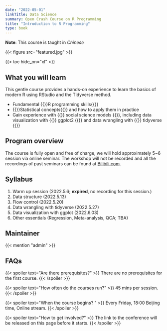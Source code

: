 ```yaml
---
date: "2022-05-01"
linkTitle: Data Science
summary: Open Crash Course on R Programming
title: "Introduction to R Programming"
type: book
---
```


**Note**: This course is taught in *Chinese*

{{< figure src="featured.jpg" >}}

{{< toc hide_on="xl" >}}

## What you will learn

This gentle course provides a hands-on experience to learn the basics of modern R using RStudio and the Tidyverse method.

- Fundamental {{<hl>}}R programming skills{{</hl>}}
- {{<hl>}}Statistical concepts{{</hl>}} and how to apply them in practice
- Gain experience with {{<hl>}} social science models {{</hl>}}, including data visualization with {{<hl>}} ggplot2 {{</hl>}} and data wrangling with {{<hl>}} tidyverse {{</hl>}}

## Program overview

The course is fully open and free of charge, we will hold approximately 5~6 session via online seminar. The workshop will not be recorded and all the recordings of past seminars can be found at [Bilibili.com](https://www.bilibili.com/).

## Syllabus

1. Warm up session (2022.5.6; **expired**, no recording for this session.)
2. Data structure (2022.5.13)
3. Flow control (2022.5.20)
4. Data wrangling with tidyverse (2022.5.27)
5. Data visualization with ggplot (2022.6.03)
6. Other essentials (Regression, Meta-analysis, QCA; TBA)


## Maintainer

{{< mention "admin" >}}

## FAQs

{{< spoiler text="Are there prerequisites?" >}}
There are no prerequisites for the first course.
{{< /spoiler >}}

{{< spoiler text="How often do the courses run?" >}}
45 mins per session.
{{< /spoiler >}}

{{< spoiler text="When the course begins? " >}}
Every Friday, 18:00 Beijing time, Online stream.
{{< /spoiler >}}

{{< spoiler text="How to get involved?" >}}
The link to the conference will be released on this page before it starts.
{{< /spoiler >}}
